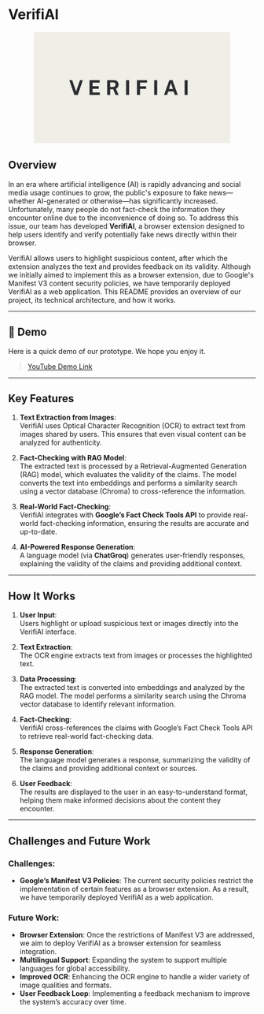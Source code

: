 # VerifiAI

<p align="center">
<img src="https://github.com/SiawXuan15/DLW/blob/main/VerifiAI%20Logo.png" alt="VerifiAI" width="400"/>
   
## Overview

In an era where artificial intelligence (AI) is rapidly advancing and social media usage continues to grow, the public's exposure to fake news—whether AI-generated or otherwise—has significantly increased. Unfortunately, many people do not fact-check the information they encounter online due to the inconvenience of doing so. To address this issue, our team has developed **VerifiAI**, a browser extension designed to help users identify and verify potentially fake news directly within their browser.

VerifiAI allows users to highlight suspicious content, after which the extension analyzes the text and provides feedback on its validity. Although we initially aimed to implement this as a browser extension, due to Google's Manifest V3 content security policies, we have temporarily deployed VerifiAI as a web application. This README provides an overview of our project, its technical architecture, and how it works.

---

## 🚀 Demo
Here is a quick demo of our prototype. We hope you enjoy it.
> [YouTube Demo Link](https://www.youtube.com/watch?v=_gxqbRr5w40)

---

## Key Features

1. **Text Extraction from Images**:  
   VerifiAI uses Optical Character Recognition (OCR) to extract text from images shared by users. This ensures that even visual content can be analyzed for authenticity.

2. **Fact-Checking with RAG Model**:  
   The extracted text is processed by a Retrieval-Augmented Generation (RAG) model, which evaluates the validity of the claims. The model converts the text into embeddings and performs a similarity search using a vector database (Chroma) to cross-reference the information.

3. **Real-World Fact-Checking**:  
   VerifiAI integrates with **Google’s Fact Check Tools API** to provide real-world fact-checking information, ensuring the results are accurate and up-to-date.

4. **AI-Powered Response Generation**:  
   A language model (via **ChatGroq**) generates user-friendly responses, explaining the validity of the claims and providing additional context.

---

## How It Works

1. **User Input**:  
   Users highlight or upload suspicious text or images directly into the VerifiAI interface.

2. **Text Extraction**:  
   The OCR engine extracts text from images or processes the highlighted text.

3. **Data Processing**:  
   The extracted text is converted into embeddings and analyzed by the RAG model. The model performs a similarity search using the Chroma vector database to identify relevant information.

4. **Fact-Checking**:  
   VerifiAI cross-references the claims with Google’s Fact Check Tools API to retrieve real-world fact-checking data.

5. **Response Generation**:  
   The language model generates a response, summarizing the validity of the claims and providing additional context or sources.

6. **User Feedback**:  
   The results are displayed to the user in an easy-to-understand format, helping them make informed decisions about the content they encounter.

---

## Challenges and Future Work

### Challenges:
- **Google’s Manifest V3 Policies**: The current security policies restrict the implementation of certain features as a browser extension. As a result, we have temporarily deployed VerifiAI as a web application.

### Future Work:
- **Browser Extension**: Once the restrictions of Manifest V3 are addressed, we aim to deploy VerifiAI as a browser extension for seamless integration.
- **Multilingual Support**: Expanding the system to support multiple languages for global accessibility.
- **Improved OCR**: Enhancing the OCR engine to handle a wider variety of image qualities and formats.
- **User Feedback Loop**: Implementing a feedback mechanism to improve the system’s accuracy over time.
